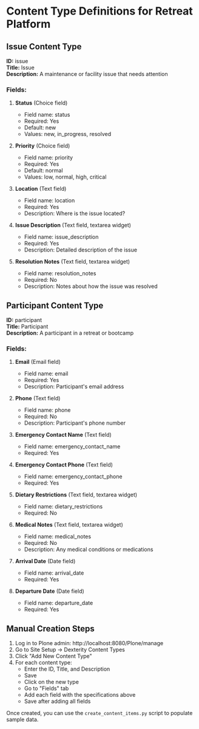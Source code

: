# Content Type Definitions for Retreat Platform

## Issue Content Type

**ID:** issue  
**Title:** Issue  
**Description:** A maintenance or facility issue that needs attention

### Fields:

1. **Status** (Choice field)
   - Field name: status
   - Required: Yes
   - Default: new
   - Values: new, in_progress, resolved

2. **Priority** (Choice field)
   - Field name: priority
   - Required: Yes
   - Default: normal
   - Values: low, normal, high, critical

3. **Location** (Text field)
   - Field name: location
   - Required: Yes
   - Description: Where is the issue located?

4. **Issue Description** (Text field, textarea widget)
   - Field name: issue_description
   - Required: Yes
   - Description: Detailed description of the issue

5. **Resolution Notes** (Text field, textarea widget)
   - Field name: resolution_notes
   - Required: No
   - Description: Notes about how the issue was resolved

## Participant Content Type

**ID:** participant  
**Title:** Participant  
**Description:** A participant in a retreat or bootcamp

### Fields:

1. **Email** (Email field)
   - Field name: email
   - Required: Yes
   - Description: Participant's email address

2. **Phone** (Text field)
   - Field name: phone
   - Required: No
   - Description: Participant's phone number

3. **Emergency Contact Name** (Text field)
   - Field name: emergency_contact_name
   - Required: Yes

4. **Emergency Contact Phone** (Text field)
   - Field name: emergency_contact_phone
   - Required: Yes

5. **Dietary Restrictions** (Text field, textarea widget)
   - Field name: dietary_restrictions
   - Required: No

6. **Medical Notes** (Text field, textarea widget)
   - Field name: medical_notes
   - Required: No
   - Description: Any medical conditions or medications

7. **Arrival Date** (Date field)
   - Field name: arrival_date
   - Required: Yes

8. **Departure Date** (Date field)
   - Field name: departure_date
   - Required: Yes

## Manual Creation Steps

1. Log in to Plone admin: http://localhost:8080/Plone/manage
2. Go to Site Setup → Dexterity Content Types
3. Click "Add New Content Type"
4. For each content type:
   - Enter the ID, Title, and Description
   - Save
   - Click on the new type
   - Go to "Fields" tab
   - Add each field with the specifications above
   - Save after adding all fields

Once created, you can use the `create_content_items.py` script to populate sample data.